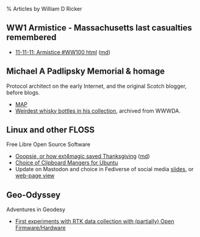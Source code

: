 % Articles by William D Ricker

## WW1 Armistice - Massachusetts last casualties remembered

* [11-11-11: Armistice #WW100 html](./11-11-11/output.html)  ([md](./11-11-11/output.md))

## Michael A Padlipsky Memorial &amp; homage

Protocol architect on the early Internet, and the original Scotch blogger, before blogs.

* [MAP](./MAP/)
* [Weirdest whisky bottles in his collection](./MAP/Malt/Mike-Empties-WDA.html), archived from WWWDA.

## Linux and other FLOSS

Free Libre Open Source Software

* [Ooopsie, or how ext4magic saved Thanksgiving](./Linux/ext4magic.html) ([md](./Linux/ext4magic.md))
* [Choice of Clipboard Mangers for Ubuntu](./Linux/Clipboards.html)
* Update on Mastodon and choice in Fediverse of social media [slides](./Linux/2022-Nov-Mastodon/Mastodon.md.slidy.html), or [web-page view](./Linux/2022-Nov-Mastodon/Mastodon.md.doc.html)


## Geo-Odyssey

Adventures in Geodesy

* [First experiments with RTK data collection with (partially) Open Firmware/Hardware](./Geodetic/RTK-experiments.html)